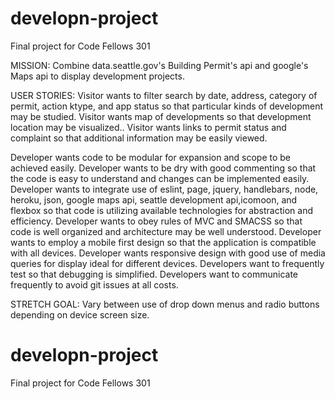 # developn-project
Final project for Code Fellows 301

MISSION: Combine data.seattle.gov's Building Permit's api and google's Maps
api to display development projects.

USER STORIES:
Visitor wants to filter search by date, address, category of permit, action ktype, and app status so that particular kinds of development may be studied.
Visitor wants map of developments so that development location may be visualized..
Visitor wants links to permit status and complaint so that additional information may be easily viewed.

Developer wants code to be modular for expansion and scope to be achieved easily.
Developer wants to be dry  with good commenting so that the code is easy to understand and changes can be implemented easily.
Developer wants to integrate use of eslint,  page, jquery, handlebars, node, heroku, json, google maps api, seattle development api,icomoon,  and flexbox so that code is utilizing available technologies for abstraction and efficiency.
Developer wants to obey rules of MVC and SMACSS so that code is well organized and architecture may be well understood.
Developer wants to employ a mobile first design so that the application is compatible with all devices.
Developer wants responsive design with good use of media queries for display ideal for different devices.
Developers want to frequently test so that debugging is simplified.
Developers want to communicate frequently to avoid git issues at all costs.

STRETCH GOAL:
Vary between use of drop down menus and radio buttons depending on device screen size.

# developn-project
Final project for Code Fellows 301
